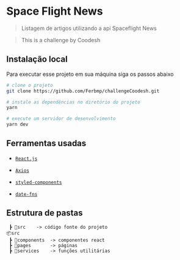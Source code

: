 # Space Flight News

> Listagem de artigos utilizando a api Spaceflight News

> This is a challenge by Coodesh

## Instalação local

Para executar esse projeto em sua máquina siga os passos abaixo

```bash
# clone o projeto
git clone https://github.com/Ferbmp/challengeCoodesh.git

# instale as dependências no diretório do projeto
yarn

# execute um servidor de desenvolvimento
yarn dev
```

## Ferramentas usadas

- [`React.js`](https://pt-br.reactjs.org/)

- [`Axios`](https://axios-http.com/)

- [`styled-components`](https://styled-components.com/)

- [`date-fns`](https://date-fns.org/)

## Estrutura de pastas

```
 ┣ 📂src    -> código fonte do projeto
📦src
 ┣ 📂components  -> componentes react
 ┣ 📂pages       -> páginas
 ┣ 📂services    -> funções utilitárias
```

```

```
